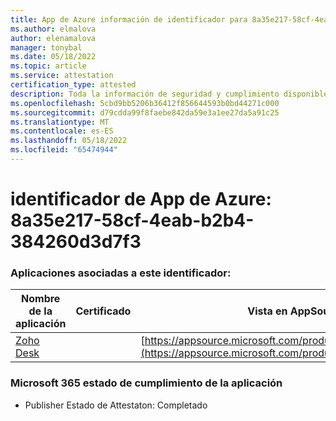 ```yaml
---
title: App de Azure información de identificador para 8a35e217-58cf-4eab-b2b4-384260d3d7f3
ms.author: elmalova
author: elenamalova
manager: tonybal
ms.date: 05/18/2022
ms.topic: article
ms.service: attestation
certification_type: attested
description: Toda la información de seguridad y cumplimiento disponible para 8a35e217-58cf-4eab-b2b4-384260d3d7f3.
ms.openlocfilehash: 5cbd9bb5206b36412f856644593b0bd44271c000
ms.sourcegitcommit: d79cdda99f8faebe842da59e3a1ee27da5a91c25
ms.translationtype: MT
ms.contentlocale: es-ES
ms.lasthandoff: 05/18/2022
ms.locfileid: "65474944"
---
```

# <a name="azure-app-id-8a35e217-58cf-4eab-b2b4-384260d3d7f3"></a>identificador de App de Azure: 8a35e217-58cf-4eab-b2b4-384260d3d7f3


### <a name="apps-associated-with-this-id"></a>Aplicaciones asociadas a este identificador:
| **Nombre de la aplicación** | **Certificado** | **Vista en AppSource** |
|--------------|---------------|-----------------------|
| [Zoho Desk](../forward/WA104382044.md) |  | [https://appsource.microsoft.com/product/office/WA104382044](https://appsource.microsoft.com/product/office/WA104382044) |

### <a name="microsoft-365-app-compliance-status"></a>Microsoft 365 estado de cumplimiento de la aplicación
- Publisher Estado de Attestaton: Completado
